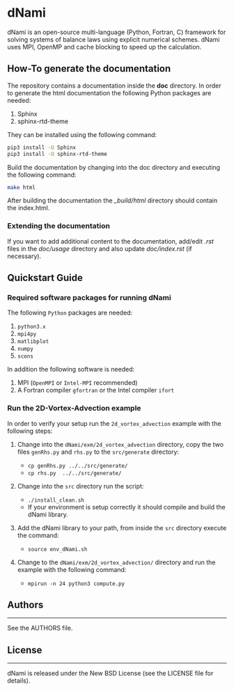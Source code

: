 # dNami

dNami is an open-source multi-language (Python, Fortran, C) framework for solving systems of balance laws using explicit numerical schemes. 
dNami uses MPI, OpenMP and cache blocking to speed up the calculation.

## How-To generate the documentation
The repository contains a documentation inside the **doc** directory.
In order to generate the html documentation the following Python packages are needed:
1. Sphinx
2. sphinx-rtd-theme

They can be installed using the following command:
```bash
pip3 install -U Sphinx
pip3 install -U sphinx-rtd-theme
```
Build the documentation by changing into the doc directory and executing the following command:
```bash
make html
```
After building the documentation the *_build/html* directory should contain the index.html.

### Extending the documentation

If you want to add additional content to the documentation, add/edit *.rst* files in the *doc/usage*
directory and also update *doc/index.rst* (if necessary). 

## Quickstart Guide

### Required software packages for running dNami
The following `Python` packages are needed:
1. `python3.x`
2. `mpi4py`
3. `matlibplot`
4. `numpy`
5. `scons` 

In addition the following software is needed:
1. MPI (`OpenMPI` or `Intel-MPI` recommended)
2. A Fortran compiler `gfortran` or the Intel compiler `ifort`

### Run the 2D-Vortex-Advection example
In order to verify your setup run the `2d_vortex_advection` example with
the following steps:

1. Change into the `dNami/exm/2d_vortex_advection` directory, copy the two files `genRhs.py` and `rhs.py` to the
`src/generate` directory:
     * `cp genRhs.py ../../src/generate/`
     * `cp rhs.py  ../../src/generate/`

2. Change into the `src` directory run the script: 
     * `./install_clean.sh`
     * If your environment is setup correctly it should compile and build the dNami library.

3. Add the dNami library to your path, from inside the `src` directory execute the command:
     * `source env_dNami.sh`

4. Change to the `dNami/exm/2d_vortex_advection/` directory and run the example with the
following command:
     * `mpirun -n 24 python3 compute.py` 


## Authors
-------
See the AUTHORS file.

## License
-------
dNami is released under the New BSD License (see the LICENSE file for details).
